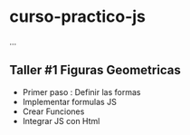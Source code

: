 # curso-practico-js

...

## Taller #1 Figuras Geometricas 

- Primer paso : Definir las formas
- Implementar formulas JS
- Crear Funciones
- Integrar JS con Html

